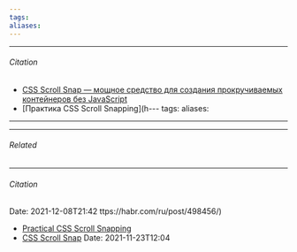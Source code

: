 ```yaml
---
tags: 
aliases: 
---
```




---
###### Citation
- [CSS Scroll Snap — мощное средство для создания прокручиваемых контейнеров без JavaScript](https://tproger.ru/articles/css-scroll-snap-moshhnoe-svojstvo-dlja-sozdanija-prokruchivaemyh-kontejnerov-bez-javascript/)
- [Практика CSS Scroll Snapping](h---
tags: 
aliases: 
---


---
###### Related 
---
###### Citation
Date: 2021-12-08T21:42
ttps://habr.com/ru/post/498456/)
- [Practical CSS Scroll Snapping](https://css-tricks.com/practical-css-scroll-snapping/)
- [CSS Scroll Snap](https://developer.mozilla.org/en-US/docs/Web/CSS/CSS_Scroll_Snap)
Date: 2021-11-23T12:04
